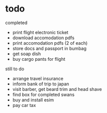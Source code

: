 # todo

completed
- print flight electronic ticket
- download accomodation pdfs
- print accomodation pdfs (2 of each)
- store docs and passport in bumbag
- get soap dish
- buy cargo pants for flight

still to do
- arrange travel insurance
- inform bank of trip to japan
- visit barber, get beard trim and head shave
- find box for completed swans
- buy and install esim
- pay car tax
